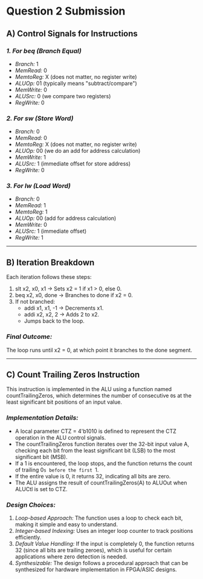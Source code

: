 # Question 2 Submission

## A) Control Signals for Instructions

### *1. For beq (Branch Equal)*
- *Branch:* 1  
- *MemRead:* 0  
- *MemtoReg:* X (does not matter, no register write)  
- *ALUOp:* 01 (typically means "subtract/compare")  
- *MemWrite:* 0  
- *ALUSrc:* 0 (we compare two registers)  
- *RegWrite:* 0  

### *2. For sw (Store Word)*
- *Branch:* 0  
- *MemRead:* 0  
- *MemtoReg:* X (does not matter, no register write)  
- *ALUOp:* 00 (we do an add for address calculation)  
- *MemWrite:* 1  
- *ALUSrc:* 1 (immediate offset for store address)  
- *RegWrite:* 0  

### *3. For lw (Load Word)*
- *Branch:* 0  
- *MemRead:* 1  
- *MemtoReg:* 1  
- *ALUOp:* 00 (add for address calculation)  
- *MemWrite:* 0  
- *ALUSrc:* 1 (immediate offset)  
- *RegWrite:* 1  

---

## B) Iteration Breakdown

Each iteration follows these steps:

1. slt x2, x0, x1 → Sets x2 = 1 if x1 > 0, else 0.  
2. beq x2, x0, done → Branches to done if x2 = 0.  
3. If not branched:  
   - addi x1, x1, -1 → Decrements x1.  
   - addi x2, x2, 2 → Adds 2 to x2.  
   - Jumps back to the loop.  
   
### *Final Outcome:*  
The loop runs until x2 = 0, at which point it branches to the done segment.  


---

## C) Count Trailing Zeros Instruction

This instruction is implemented in the ALU using a function named countTrailingZeros, which determines the number of consecutive `0`s at the least significant bit positions of an input value.

### *Implementation Details:*
- A local parameter CTZ = 4'b1010 is defined to represent the CTZ operation in the ALU control signals.
- The countTrailingZeros function iterates over the 32-bit input value A, checking each bit from the least significant bit (LSB) to the most significant bit (MSB).
- If a 1 is encountered, the loop stops, and the function returns the count of trailing 0`s before the first `1.
- If the entire value is 0, it returns 32, indicating all bits are zero.
- The ALU assigns the result of countTrailingZeros(A) to ALUOut when ALUCtl is set to CTZ.

### *Design Choices:*
1. *Loop-based Approach:* The function uses a loop to check each bit, making it simple and easy to understand.
2. *Integer-based Indexing:* Uses an integer loop counter to track positions efficiently.
3. *Default Value Handling:* If the input is completely 0, the function returns 32 (since all bits are trailing zeroes), which is useful for certain applications where zero detection is needed.
4. *Synthesizable:* The design follows a procedural approach that can be synthesized for hardware implementation in FPGA/ASIC designs.
